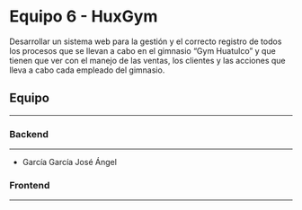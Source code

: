 # Equipo 6 - HuxGym
Desarrollar un sistema web para la gestión y el correcto registro de todos los procesos que se llevan a cabo en el gimnasio “Gym Huatulco” y que tienen que ver con el manejo de las ventas, los clientes y las acciones que lleva a cabo cada empleado del gimnasio.


## Equipo 
------
### Backend
______
* García García José Ángel

### Frontend
______
